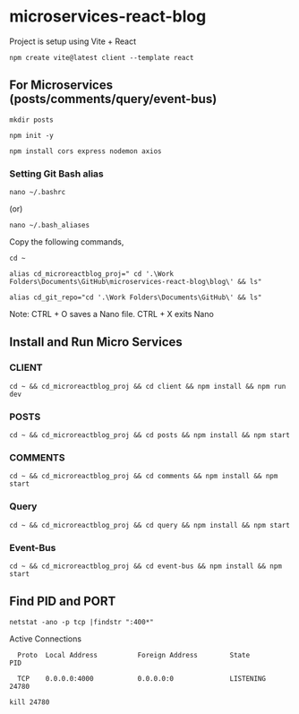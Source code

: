 # microservices-react-blog

Project is setup using Vite + React

` npm create vite@latest client --template react `

## For Microservices (posts/comments/query/event-bus)

` mkdir posts `

` npm init -y `

` npm install cors express nodemon axios ` 

### Setting Git Bash alias 

` nano ~/.bashrc `

(or)

`nano ~/.bash_aliases`

Copy the following commands,

` cd ~ `

` alias cd_microreactblog_proj=" cd '.\Work Folders\Documents\GitHub\microservices-react-blog\blog\' && ls" `

` alias cd_git_repo="cd '.\Work Folders\Documents\GitHub\' && ls" `

Note: CTRL + O saves a Nano file. CTRL + X exits Nano


## Install and Run Micro Services

### CLIENT 
` cd ~ && cd_microreactblog_proj && cd client && npm install && npm run dev `

### POSTS
` cd ~ && cd_microreactblog_proj && cd posts && npm install && npm start `

### COMMENTS
` cd ~ && cd_microreactblog_proj && cd comments && npm install && npm start `

### Query
` cd ~ && cd_microreactblog_proj && cd query && npm install && npm start `

### Event-Bus
` cd ~ && cd_microreactblog_proj && cd event-bus && npm install && npm start `


## Find PID and PORT

` netstat -ano -p tcp |findstr ":400*" `

Active Connections

`  Proto  Local Address          Foreign Address        State           PID`

`  TCP    0.0.0.0:4000           0.0.0.0:0              LISTENING       24780`

` kill 24780 `
